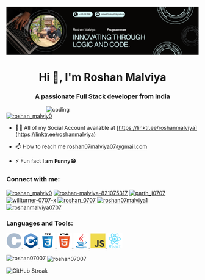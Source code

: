 ![logo](https://github.com/Roshan07007/roshan07007/blob/main/Black%20and%20White%20Modern%20Clean%20Professional%20Programmer%20LinkedIn%20Background.png)
<h1 align="center">Hi 👋, I'm Roshan Malviya</h1>
<h3 align="center">A passionate Full Stack developer from India</h3>
<img align="right" alt="coding" width="400" src="https://user-images.githubusercontent.com/55389276/140866485-8fb1c876-9a8f-4d6a-98dc-08c4981eaf70.gif">

<p align="left"> <a href="https://twitter.com/roshan_malviy0" target="blank"><img src="https://img.shields.io/twitter/follow/roshan_malviy0?logo=twitter&style=for-the-badge" alt="roshan_malviy0" /></a> </p>

- 👨‍💻 All of my Social Account available at [https://linktr.ee/roshanmalviya](https://linktr.ee/roshanmalviya)

- 📫 How to reach me  [roshan07malviya07@gmail.com](https://mail.google.com/mail/u/1/?ogbl#inbox?compose=CllgCJfpsCqWmtXXTMwfgdbncfJLfpVTrtrfCqLpRFmGStVlRjSnNLgpjkVtWmSMMtfhtFkhzsq)
- ⚡ Fun fact **I am Funny😁**

<h3 align="left">Connect with me:</h3>
<p align="left">
<a href="https://twitter.com/roshan_malviy0" target="blank"><img align="center" src="https://raw.githubusercontent.com/rahuldkjain/github-profile-readme-generator/master/src/images/icons/Social/twitter.svg" alt="roshan_malviy0" height="30" width="40" /></a>
<a href="https://linkedin.com/in/roshan-malviya-821075317" target="blank"><img align="center" src="https://raw.githubusercontent.com/rahuldkjain/github-profile-readme-generator/master/src/images/icons/Social/linked-in-alt.svg" alt="roshan-malviya-821075317" height="30" width="40" /></a>
<a href="https://instagram.com/parth_j0707" target="blank"><img align="center" src="https://raw.githubusercontent.com/rahuldkjain/github-profile-readme-generator/master/src/images/icons/Social/instagram.svg" alt="parth_j0707" height="30" width="40" /></a>
<a href="https://www.youtube.com/c/willturner-0707-x" target="blank"><img align="center" src="https://raw.githubusercontent.com/rahuldkjain/github-profile-readme-generator/master/src/images/icons/Social/youtube.svg" alt="willturner-0707-x" height="30" width="40" /></a>
<a href="https://www.codechef.com/users/roshan_0707" target="blank"><img align="center" src="https://cdn.jsdelivr.net/npm/simple-icons@3.1.0/icons/codechef.svg" alt="roshan_0707" height="30" width="40" /></a>
<a href="https://www.hackerrank.com/roshan07malviya1" target="blank"><img align="center" src="https://raw.githubusercontent.com/rahuldkjain/github-profile-readme-generator/master/src/images/icons/Social/hackerrank.svg" alt="roshan07malviya1" height="30" width="40" /></a>
<a href="https://www.leetcode.com/roshanmalviya0707" target="blank"><img align="center" src="https://raw.githubusercontent.com/rahuldkjain/github-profile-readme-generator/master/src/images/icons/Social/leet-code.svg" alt="roshanmalviya0707" height="30" width="40" /></a>
</p>

<h3 align="left">Languages and Tools:</h3>
<p align="left"> <a href="https://www.cprogramming.com/" target="_blank" rel="noreferrer"> <img src="https://raw.githubusercontent.com/devicons/devicon/master/icons/c/c-original.svg" alt="c" width="40" height="40"/> </a> <a href="https://www.w3schools.com/cpp/" target="_blank" rel="noreferrer"> <img src="https://raw.githubusercontent.com/devicons/devicon/master/icons/cplusplus/cplusplus-original.svg" alt="cplusplus" width="40" height="40"/> </a> <a href="https://www.w3schools.com/css/" target="_blank" rel="noreferrer"> <img src="https://raw.githubusercontent.com/devicons/devicon/master/icons/css3/css3-original-wordmark.svg" alt="css3" width="40" height="40"/> </a> <a href="https://www.w3.org/html/" target="_blank" rel="noreferrer"> <img src="https://raw.githubusercontent.com/devicons/devicon/master/icons/html5/html5-original-wordmark.svg" alt="html5" width="40" height="40"/> </a> <a href="https://www.java.com" target="_blank" rel="noreferrer"> <img src="https://raw.githubusercontent.com/devicons/devicon/master/icons/java/java-original.svg" alt="java" width="40" height="40"/> </a> <a href="https://developer.mozilla.org/en-US/docs/Web/JavaScript" target="_blank" rel="noreferrer"> <img src="https://raw.githubusercontent.com/devicons/devicon/master/icons/javascript/javascript-original.svg" alt="javascript" width="40" height="40"/> </a> <a href="https://reactjs.org/" target="_blank" rel="noreferrer"> <img src="https://raw.githubusercontent.com/devicons/devicon/master/icons/react/react-original-wordmark.svg" alt="react" width="40" height="40"/> </a> </p>

<p><img align="left" src="https://github-readme-stats.vercel.app/api/top-langs?username=roshan07007&show_icons=true&locale=en&layout=compact" alt="roshan07007" /></p>

<p>&nbsp;<img align="center" src="https://github-readme-stats.vercel.app/api?username=roshan07007&show_icons=true&locale=en" alt="roshan07007" /></p>

![GitHub Streak](https://github-readme-streak-stats.herokuapp.com/?user=roshan07007)
